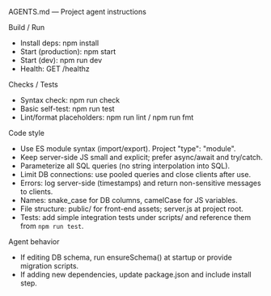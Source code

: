 AGENTS.md — Project agent instructions

Build / Run
- Install deps: npm install
- Start (production): npm start
- Start (dev): npm run dev
- Health: GET /healthz

Checks / Tests
- Syntax check: npm run check
- Basic self-test: npm run test
- Lint/format placeholders: npm run lint / npm run fmt

Code style
- Use ES module syntax (import/export). Project "type": "module".
- Keep server-side JS small and explicit; prefer async/await and try/catch.
- Parameterize all SQL queries (no string interpolation into SQL).
- Limit DB connections: use pooled queries and close clients after use.
- Errors: log server-side (timestamps) and return non-sensitive messages to clients.
- Names: snake_case for DB columns, camelCase for JS variables.
- File structure: public/ for front-end assets; server.js at project root.
- Tests: add simple integration tests under scripts/ and reference them from `npm run test`.

Agent behavior
- If editing DB schema, run ensureSchema() at startup or provide migration scripts.
- If adding new dependencies, update package.json and include install step.
